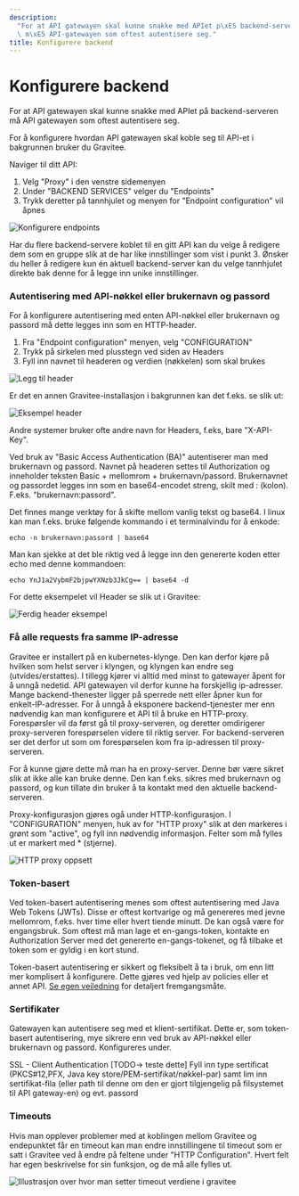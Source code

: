 ```yaml
---
description:
  "For at API gatewayen skal kunne snakke med APIet p\xE5 backend-serveren\
  \ m\xE5 API-gatewayen som oftest autentisere seg."
title: Konfigurere backend
---
```


# Konfigurere backend

For at API gatewayen skal kunne snakke med APIet på backend-serveren må API gatewayen som oftest autentisere seg.

For å konfigurere hvordan API gatewayen skal koble seg til API-et i bakgrunnen bruker du Gravitee.

Naviger til ditt API:

1. Velg "Proxy" i den venstre sidemenyen
2. Under "BACKEND SERVICES" velger du "Endpoints"
3. Trykk deretter på tannhjulet og menyen for "Endpoint configuration" vil åpnes

![Konfigurere endpoints](/datadeling/img/image-20200925142430-1.png)

Har du flere backend-servere koblet til en gitt API kan du velge å redigere dem som en gruppe slik at de har like innstillinger som vist i punkt 3. Ønsker du heller å redigere kun én aktuell backend-server kan du velge tannhjulet direkte bak denne for å legge inn unike innstillinger.

### Autentisering med API-nøkkel eller brukernavn og passord

For å konfigurere autentisering med enten API-nøkkel eller brukernavn og passord må dette legges inn som en HTTP-header.

1. Fra "Endpoint configuration" menyen, velg "CONFIGURATION"
2. Trykk på sirkelen med plusstegn ved siden av Headers
3. Fyll inn navnet til headeren og verdien (nøkkelen) som skal brukes

![Legg til header](/datadeling/img/image-20200925143000-3.png)

Er det en annen Gravitee-installasjon i bakgrunnen kan det f.eks. se slik ut:

![Eksempel header](/datadeling/img/image-20200925143832-4.png)

Andre systemer bruker ofte andre navn for Headers, f.eks, bare "X-API-Key".

Ved bruk av "Basic Access Authentication (BA)" autentiserer man med brukernavn og passord. Navnet på headeren settes til Authorization og inneholder teksten Basic + mellomrom + brukernavn/passord. Brukernavnet og passordet legges inn som en base64-encodet streng, skilt med : (kolon). F.eks. "brukernavn:passord".

Det finnes mange verktøy for å skifte mellom vanlig tekst og base64. I linux kan man f.eks. bruke følgende kommando i et terminalvindu for å enkode:

```text
echo -n brukernavn:passord | base64
```

Man kan sjekke at det ble riktig ved å legge inn den genererte koden etter echo med denne kommandoen:

```text
echo YnJ1a2VybmF2bjpwYXNzb3JkCg== | base64 -d
```

For dette eksempelet vil Header se slik ut i Gravitee:

![Ferdig header eksempel](/datadeling/img/image-20200925145447-5.png)

### Få alle requests fra samme IP-adresse

Gravitee er installert på en kubernetes-klynge. Den kan derfor kjøre på hvilken som helst server i klyngen, og klyngen kan endre seg (utvides/erstattes). I tillegg kjører vi alltid med minst to gatewayer åpent for å unngå nedetid. API gatewayen vil derfor kunne ha forskjellig ip-adresser. Mange backend-thenester ligger på sperrede nett eller åpner kun for enkelt-IP-adresser. For å unngå å eksponere backend-tjenester mer enn nødvendig kan man konfigurere et API til å bruke en HTTP-proxy. Forespørsler vil da først gå til proxy-serveren, og deretter omdirigerer proxy-serveren forespørselen videre til riktig server. For backend-serveren ser det derfor ut som om forespørselen kom fra ip-adressen til proxy-serveren.

For å kunne gjøre dette må man ha en proxy-server. Denne bør være sikret slik at ikke alle kan bruke denne. Den kan f.eks. sikres med brukernavn og passord, og kun tillate din bruker å ta kontakt med den aktuelle backend-serveren.

Proxy-konfigurasjon gjøres ogå under HTTP-konfigurasjon. I "CONFIGURATION" menyen, huk av for "HTTP proxy" slik at den markeres i grønt som "active", og fyll inn nødvendig informasjon. Felter som må fylles ut er markert med \* (stjerne).

![HTTP proxy oppsett](/datadeling/img/image-20200925151029-6.png)

### Token-basert

Ved token-basert autentisering menes som oftest autentisering med Java Web Tokens (JWTs). Disse er oftest kortvarige og må genereres med jevne mellomrom, f.eks. hver time eller hvert tiende minutt. De kan også være for engangsbruk. Som oftest må man lage et en-gangs-token, kontakte en Authorization Server med det genererte en-gangs-tokenet, og få tilbake et token som er gyldig i en kort stund.

Token-basert autentisering er sikkert og fleksibelt å ta i bruk, om enn litt mer komplisert å konfigurere. Dette gjøres ved hjelp av policies eller et annet API. [Se egen veiledning](https://www.usit.uio.no/prosjekter/datadeling/arbeidsomrader/integrasjonsarkitektur/dokumentasjon/veiledere/api-manager/jwt-mot-backend.html) for detaljert fremgangsmåte.

### Sertifikater

Gatewayen kan autentisere seg med et klient-sertifikat. Dette er, som token-basert autentisering, mye sikrere enn ved bruk av API-nøkkel eller brukernavn og passord. Konfigureres under.

SSL - Client Authentication
[TODO-\> teste dette]
Fyll inn type sertificat (PKCS#12,PFX, Java key store/PEM-sertifikat/nøkkel-par) samt lim inn sertifikat-fila (eller path til denne om den er gjort tilgjengelig på filsystemet til API gateway-en) og evt. passord

### Timeouts

Hvis man opplever problemer med at koblingen mellom Gravitee og endepunktet får en timeout kan man endre innstillingene til timeout som er satt i Gravitee ved å endre på feltene under "HTTP Configuration". Hvert felt har egen beskrivelse for sin funksjon, og de må alle fylles ut.

![Illustrasjon over hvor man setter timeout verdiene i gravitee](/datadeling/img/2021-11-19-13.33.01-api-qa.intark.uh-it.no-b0f451af01f7.jpg)
